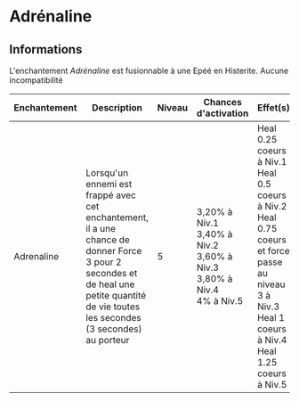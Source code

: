 # Adrénaline

## Informations
L'enchantement *Adrénaline* est fusionnable à une Epéé en Histerite. Aucune incompatibilité

| Enchantement | Description | Niveau | Chances d'activation | Effet(s) |
| ------------ | ----------- | ------ | -------------------- | -------- |
| Adrenaline | Lorsqu'un ennemi est frappé avec cet enchantement, il a une chance de donner Force 3 pour 2 secondes et de heal une petite quantité de vie toutes les secondes (3 secondes) au porteur | 5 | 3,20% à Niv.1 <br> 3,40% à Niv.2 <br> 3,60% à Niv.3 <br> 3,80% à Niv.4 <br> 4% à Niv.5 | Heal 0.25 coeurs à Niv.1 <br> Heal 0.5 coeurs à Niv.2 <br> Heal 0.75 coeurs et force passe au niveau 3 à Niv.3 <br> Heal 1 coeurs à Niv.4 <br> Heal 1.25 coeurs à Niv.5 |
